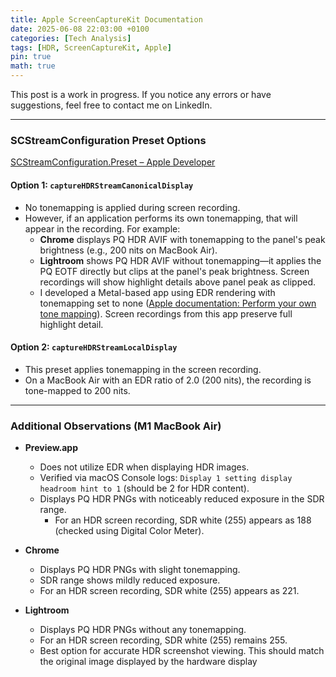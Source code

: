 ```yaml
---
title: Apple ScreenCaptureKit Documentation  
date: 2025-06-08 22:03:00 +0100  
categories: [Tech Analysis]  
tags: [HDR, ScreenCaptureKit, Apple]  
pin: true  
math: true  
---
```


This post is a work in progress. If you notice any errors or have suggestions, feel free to contact me on LinkedIn.

---

### SCStreamConfiguration Preset Options  
[SCStreamConfiguration.Preset – Apple Developer](https://developer.apple.com/documentation/screencapturekit/scstreamconfiguration/preset)

#### Option 1: `captureHDRStreamCanonicalDisplay`
- No tonemapping is applied during screen recording.
- However, if an application performs its own tonemapping, that will appear in the recording. For example:
  - **Chrome** displays PQ HDR AVIF with tonemapping to the panel's peak brightness (e.g., 200 nits on MacBook Air).
  - **Lightroom** shows PQ HDR AVIF without tonemapping—it applies the PQ EOTF directly but clips at the panel's peak brightness. Screen recordings will show highlight details above panel peak as clipped.
  - I developed a Metal-based app using EDR rendering with tonemapping set to none ([Apple documentation: Perform your own tone mapping](https://developer.apple.com/documentation/metal/performing-your-own-tone-mapping)). Screen recordings from this app preserve full highlight detail.

#### Option 2: `captureHDRStreamLocalDisplay`
- This preset applies tonemapping in the screen recording.
- On a MacBook Air with an EDR ratio of 2.0 (200 nits), the recording is tone-mapped to 200 nits.

---

### Additional Observations (M1 MacBook Air)

- **Preview.app**
  - Does not utilize EDR when displaying HDR images.
  - Verified via macOS Console logs: `Display 1 setting display headroom hint to 1` (should be 2 for HDR content).
  - Displays PQ HDR PNGs with noticeably reduced exposure in the SDR range.
    - For an HDR screen recording, SDR white (255) appears as 188 (checked using Digital Color Meter).

- **Chrome**
  - Displays PQ HDR PNGs with slight tonemapping.
  - SDR range shows mildly reduced exposure.
  - For an HDR screen recording, SDR white (255) appears as 221.

- **Lightroom**
  - Displays PQ HDR PNGs without any tonemapping.
  - For an HDR  screen recording, SDR white (255) remains 255.
  - Best option for accurate HDR screenshot viewing. This should match the original image displayed by the hardware display
